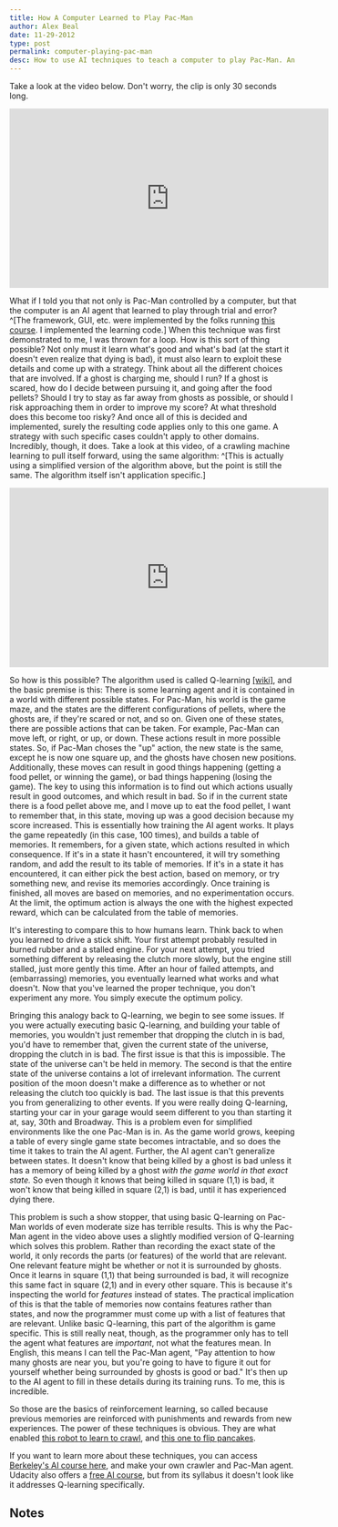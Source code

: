 ```yaml
---
title: How A Computer Learned to Play Pac-Man
author: Alex Beal
date: 11-29-2012
type: post
permalink: computer-playing-pac-man
desc: How to use AI techniques to teach a computer to play Pac-Man. An explanation for non-programmers.
---
```


Take a look at the video below. Don't worry, the clip is only 30 seconds long.

<iframe width="560" height="315" src="http://www.youtube.com/embed/Gp8v7zLmcSA" frameborder="0" allowfullscreen></iframe>

What if I told you that not only is Pac-Man controlled by a computer, but that the computer is an AI agent that learned to play through trial and error? ^[The framework, GUI, etc. were implemented by the folks running [this course](http://inst.eecs.berkeley.edu/~cs188/fa11/lectures.html). I implemented the learning code.] When this technique was first demonstrated to me, I was thrown for a loop. How is this sort of thing possible? Not only must it learn what's good and what's bad (at the start it doesn't even realize that dying is bad), it must also learn to exploit these details and come up with a strategy. Think about all the different choices that are involved. If a ghost is charging me, should I run? If a ghost is scared, how do I decide between pursuing it, and going after the food pellets? Should I try to stay as far away from ghosts as possible, or should I risk approaching them in order to improve my score? At what threshold does this become too risky? And once all of this is decided and implemented, surely the resulting code applies only to this one game. A strategy with such specific cases couldn't apply to other domains. Incredibly, though, it does. Take a look at this video, of a crawling machine learning to pull itself forward, using the same algorithm: ^[This is actually using a simplified version of the algorithm above, but the point is still the same. The algorithm itself isn't application specific.]

<iframe width="560" height="315" src="http://www.youtube.com/embed/IkbpW-L6VXI" frameborder="0" allowfullscreen></iframe>

So how is this possible? The algorithm used is called Q-learning [[wiki]](http://en.wikipedia.org/wiki/Q-learning), and the basic premise is this: There is some learning agent and it is contained in a world with different possible states. For Pac-Man, his world is the game maze, and the states are the different configurations of pellets, where the ghosts are, if they're scared or not, and so on. Given one of these states, there are possible actions that can be taken. For example, Pac-Man can move left, or right, or up, or down. These actions result in more possible states. So, if Pac-Man choses the "up" action, the new state is the same, except he is now one square up, and the ghosts have chosen new positions. Additionally, these moves can result in good things happening (getting a food pellet, or winning the game), or bad things happening (losing the game). The key to using this information is to find out which actions usually result in good outcomes, and which result in bad. So if in the current state there is a food pellet above me, and I move up to eat the food pellet, I want to remember that, in this state, moving up was a good decision because my score increased. This is essentially how training the AI agent works. It plays the game repeatedly (in this case, 100 times), and builds a table of memories. It remembers, for a given state, which actions resulted in which consequence. If it's in a state it hasn't encountered, it will try something random, and add the result to its table of memories. If it's in a state it has encountered, it can either pick the best action, based on memory, or try something new, and revise its memories accordingly. Once training is finished, all moves are based on memories, and no experimentation occurs. At the limit, the optimum action is always the one with the highest expected reward, which can be calculated from the table of memories.

It's interesting to compare this to how humans learn. Think back to when you learned to drive a stick shift. Your first attempt probably resulted in burned rubber and a stalled engine. For your next attempt, you tried something different by releasing the clutch more slowly, but the engine still stalled, just more gently this time. After an hour of failed attempts, and (embarrassing) memories, you eventually learned what works and what doesn't. Now that you've learned the proper technique, you don't experiment any more. You simply execute the optimum policy.

Bringing this analogy back to Q-learning, we begin to see some issues. If you were actually executing basic Q-learning, and building your table of memories, you wouldn't just remember that dropping the clutch in is bad, you'd have to remember that, given the current state of the universe, dropping the clutch in is bad. The first issue is that this is impossible. The state of the universe can't be held in memory. The second is that the entire state of the universe contains a lot of irrelevant information. The current position of the moon doesn't make a difference as to whether or not releasing the clutch too quickly is bad. The last issue is that this prevents you from generalizing to other events. If you were really doing Q-learning, starting your car in your garage would seem different to you than starting it at, say, 30th and Broadway. This is a problem even for simplified environments like the one Pac-Man is in. As the game world grows, keeping a table of every single game state becomes intractable, and so does the time it takes to train the AI agent. Further, the AI agent can't generalize between states. It doesn't know that being killed by a ghost is bad unless it has a memory of being killed by a ghost *with the game world in that exact state.* So even though it knows that being killed in square (1,1) is bad, it won't know that being killed in square (2,1) is bad, until it has experienced dying there.

This problem is such a show stopper, that using basic Q-learning on Pac-Man worlds of even moderate size has terrible results. This is why the Pac-Man agent in the video above uses a slightly modified version of Q-learning which solves this problem. Rather than recording the exact state of the world, it only records the parts (or features) of the world that are relevant. One relevant feature might be whether or not it is surrounded by ghosts. Once it learns in square (1,1) that being surrounded is bad, it will recognize this same fact in square (2,1) and in every other square. This is because it's inspecting the world for *features* instead of states. The practical implication of this is that the table of memories now contains features rather than states, and now the programmer must come up with a list of features that are relevant. Unlike basic Q-learning, this part of the algorithm is game specific. This is still really neat, though, as the programmer only has to tell the agent what features are *important*, not what the features mean. In English, this means I can tell the Pac-Man agent, "Pay attention to how many ghosts are near you, but you're going to have to figure it out for yourself whether being surrounded by ghosts is good or bad." It's then up to the AI agent to fill in these details during its training runs. To me, this is incredible.

So those are the basics of reinforcement learning, so called because previous memories are reinforced with punishments and rewards from new experiences. The power of these techniques is obvious. They are what enabled [this robot to learn to crawl](http://www.youtube.com/watch?v=oiFn7QXmAzk), and [this one to flip pancakes](http://www.youtube.com/watch?v=W_gxLKSsSIE).

If you want to learn more about these techniques, you can access [Berkeley's AI course here](http://inst.eecs.berkeley.edu/~cs188/fa11/information.html), and make your own crawler and Pac-Man agent. Udacity also offers a [free AI course](http://www.udacity.com/overview/Course/cs373/CourseRev/apr2012), but from its syllabus it doesn't look like it addresses Q-learning specifically.

## Notes

